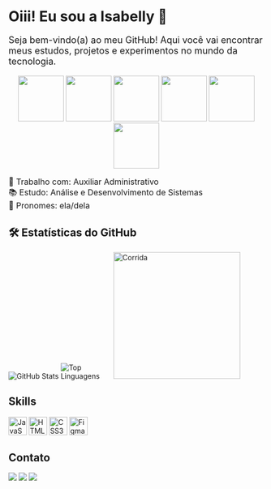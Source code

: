 
<h1>Oiii! Eu sou a Isabelly 💖</h1>

<p style="font-size:18px">
Seja bem-vindo(a) ao meu GitHub! Aqui você vai encontrar meus estudos, projetos e experimentos no mundo da tecnologia.
</p>

<div align="center">
  <img src="https://user-images.githubusercontent.com/74038190/213866269-5d00981c-7c98-46d7-8a8e-16f462f15227.gif" width="90">
  <img src="https://user-images.githubusercontent.com/74038190/213866269-5d00981c-7c98-46d7-8a8e-16f462f15227.gif" width="90">
  <img src="https://user-images.githubusercontent.com/74038190/213866269-5d00981c-7c98-46d7-8a8e-16f462f15227.gif" width="90">
  <img src="https://user-images.githubusercontent.com/74038190/213866269-5d00981c-7c98-46d7-8a8e-16f462f15227.gif" width="90">
  <img src="https://user-images.githubusercontent.com/74038190/213866269-5d00981c-7c98-46d7-8a8e-16f462f15227.gif" width="90">
  <img src="https://user-images.githubusercontent.com/74038190/213866269-5d00981c-7c98-46d7-8a8e-16f462f15227.gif" width="90">
</div>


<p style="font-size:16px">
💼 Trabalho com: Auxiliar Administrativo <br>
📚 Estudo: Análise e Desenvolvimento de Sistemas <br>
🌈 Pronomes: ela/dela
</p>

<h2>🛠 Estatísticas do GitHub</h2>
</div>


  <!-- Estatísticas do GitHub -->
  <img src="https://github-readme-stats.vercel.app/api?username=Isabellygit&show_icons=true&count_private=true&hide=prs&theme=transparent" alt="GitHub Stats">

<img src="https://camo.githubusercontent.com/899fb445f30e3d0d6159193c8ee9bd662031c2462d51c30abbe50b8369369a12/68747470733a2f2f6769746875622d726561646d652d73746174732e76657263656c2e6170702f6170692f746f702d6c616e67732f3f757365726e616d653d4c6574696369614c656d65487562266c61796f75743d636f6d70616374267468656d653d7472616e73706172656e74" alt="Top Linguagens" data-canonical-src="https://github-readme-stats.vercel.app/api/top-langs/?username=Isabellygit;layout=compact&amp;theme=transparent" style="max-width: 100;">

 <img src="https://user-images.githubusercontent.com/74038190/212747107-5b654ba5-31c6-4366-b42b-51b822e9bc52.gif" alt="Corrida" width="250">


</div>

## Skills

<a href="https://developer.mozilla.org/en-US/docs/Web/JavaScript" rel="nofollow"><img src="https://raw.githubusercontent.com/danielcranney/readme-generator/main/public/icons/skills/javascript-colored.svg" width="36" height="36" alt="JavaScript" style="max-width: 100%;"></a>
<img src="https://raw.githubusercontent.com/danielcranney/readme-generator/main/public/icons/skills/html5-colored.svg" width="36" height="36" alt="HTML5" style="max-width: 100%;">
<img src="https://raw.githubusercontent.com/danielcranney/readme-generator/main/public/icons/skills/css3-colored.svg" width="36" height="36" alt="CSS3" style="max-width: 100%;">
<a href="https://www.figma.com/" rel="nofollow"><img src="https://raw.githubusercontent.com/danielcranney/readme-generator/main/public/icons/skills/figma-colored.svg" width="36" height="36" alt="Figma" style="max-width: 100%;"></a>

  ## Contato
 
<div> 
  <a href="https://instagram.com/Kxndity" target="_blank"><img src="https://img.shields.io/badge/-Instagram-%23E4405F?style=for-the-badge&logo=instagram&logoColor=white" target="_blank"></a>
  <a href="mailto:dev.isabelly@gmail.com"><img src="https://img.shields.io/badge/-Gmail-%23333?style=for-the-badge&logo=gmail&logoColor=white" target="_blank"></a>
  <a href="https://www.linkedin.com/in/isabelly-moreira-9019b5366" target="_blank"><img src="https://img.shields.io/badge/-LinkedIn-%230077B5?style=for-the-badge&logo=linkedin&logoColor=white" target="_blank"></a> 
</div>


